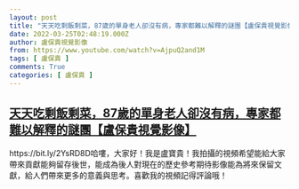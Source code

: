 ```yaml
---
layout: post
title: "天天吃剩飯剩菜，87歲的單身老人卻沒有病，專家都難以解釋的謎團【盧保貴視覺影像】"
date: 2022-03-25T02:48:19.000Z
author: 盧保貴視覺影像
from: https://www.youtube.com/watch?v=AjpuQ2and1M
tags: [ 盧保貴 ]
comments: True
categories: [ 盧保貴 ]
---
```

<!--1648176499000-->
[天天吃剩飯剩菜，87歲的單身老人卻沒有病，專家都難以解釋的謎團【盧保貴視覺影像】](https://www.youtube.com/watch?v=AjpuQ2and1M)
------

<div>
https://bit.ly/2YsRD8D哈嘍，大家好！我是盧寶貴！我拍攝的視頻希望能給大家帶來貢獻能夠留存後世，能成為後人對現在的歷史參考期待影像能為將來保留文獻，給人們帶來更多的意義與思考。喜歡我的視頻記得評論哦！
</div>
